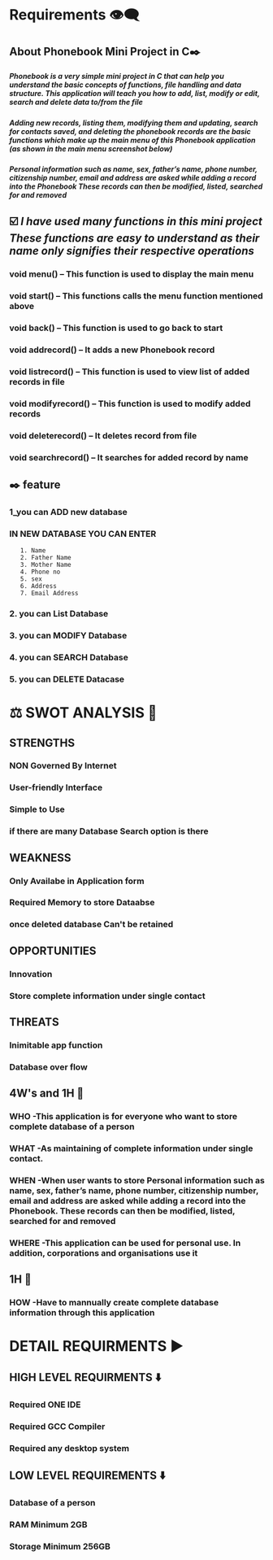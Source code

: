 # Requirements 👁️‍🗨️

## About Phonebook Mini Project in C✒️

##### Phonebook is a very simple mini project in C that can help you understand the basic concepts of functions, file handling and data structure. This application will teach you how to add, list, modify or edit, search and delete data to/from the file

##### Adding new records, listing them, modifying them and updating, search for contacts saved, and deleting the phonebook records are the basic functions which make up the main menu of this Phonebook application (as shown in the main menu screenshot below)

##### Personal information such as name, sex, father’s name, phone number, citizenship number, email and address are asked while adding a record into the Phonebook These records can then be modified, listed, searched for and removed

 
 
 ## ☑️ *I have used many functions in this mini project These functions are easy to understand as their name only signifies their respective operations*

### void menu() – This function is used to display the main menu
### void start() – This functions calls the menu function mentioned above
### void back() – This function is used to go back to start
### void addrecord() – It adds a new Phonebook record
### void listrecord() – This function is used to view list of added records in file
### void modifyrecord() – This function is used to modify added records
### void deleterecord() – It deletes record from file
### void searchrecord() – It searches for added record by name


## ✒️ feature
 ### 1_you can **ADD** new database 
 ### IN NEW DATABASE YOU CAN ENTER 
       1. Name
       2. Father Name
       3. Mother Name
       4. Phone no
       5. sex
       6. Address
       7. Email Address
 ### 2. you can **List** Database
 ### 3. you can **MODIFY** Database
 ### 4. you can **SEARCH** Database
 ### 5. you can **DELETE** Datacase
 
 
       
# ⚖️ SWOT ANALYSIS 💭
## STRENGTHS
  ###  NON Governed By Internet
  ###  User-friendly Interface
  ###  Simple to Use
  ###  if there are many Database **Search** option is there
  
  
## WEAKNESS
  ###  Only Availabe in Application form
  ###  Required Memory to store Dataabse
  ###  once deleted database Can't be retained

## OPPORTUNITIES
  ###  Innovation
  ###  Store complete information under single contact

## THREATS
  ###  Inimitable app function
  ###  Database over flow

## 4W's and 1H 💭

### WHO -This application is for everyone who want to store complete database of a person 
### WHAT -As maintaining of complete information under single contact.
### WHEN -When user wants to store Personal information such as name, sex, father’s name, phone number, citizenship number, email and address are asked while adding a record into the Phonebook. These records can then be modified, listed, searched for and removed
### WHERE -This application can be used for personal use. In addition, corporations and organisations use it

## 1H 💭
### HOW -Have to mannually create complete database information through this application 

# DETAIL REQUIRMENTS ▶️

## HIGH LEVEL REQUIRMENTS ⬇️
###  Required ONE IDE
###  Required GCC Compiler
###  Required  any desktop system 

## LOW LEVEL REQUIREMENTS ⬇️
###  Database of a person
###  RAM Minimum 2GB
###  Storage Minimum 256GB
